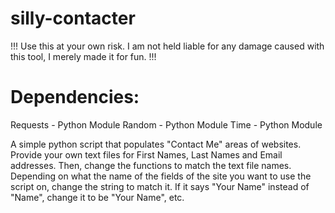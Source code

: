 # silly-contacter
!!! Use this at your own risk. I am not held liable for any damage caused with this tool, I merely made it for fun. !!!

# Dependencies:
Requests - Python Module
Random - Python Module
Time - Python Module

A simple python script that populates "Contact Me" areas of websites. Provide your own text files for First Names, Last Names and Email addresses. Then, change the functions to match the text file names. Depending on what the name of the fields of the site you want to use the script on, change the string to match it. If it says "Your Name" instead of "Name", change it to be "Your Name", etc.
